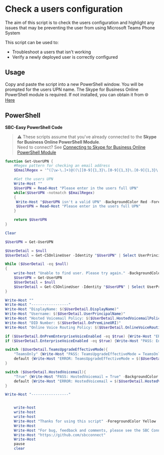 # Check a users configuration
The aim of this script is to check the users configuration and highlight any issues that may be preventing the user from using Microsoft Teams Phone System

This script can be used to:
- Troubleshoot a users that isn't working
- Verify a newly deployed user is correctly configured

## Usage
Copy and paste the script into a new PowerShell window. You will be prompted for the users UPN name.
The Skype for Business Online PowerShell module is required. If not installed, you can obtain it from 🌐 [Here](https://www.microsoft.com/en-us/download/details.aspx?id=39366)

## PowerShell
<i class="fas fa-keyboard"></i> **SBC-Easy PowerShell Code**
> ⚠ These scripts assume that you've already connected to the **Skype for Business Online PowerShell Module**.\
Need to connect? See [Connecting to Skype for Business Online PowerShell Module](connecting-to-sfbo-ps-module.md)

````PowerShell
function Get-UserUPN {
    #Regex pattern for checking an email address
    $EmailRegex = '^([\w-\.]+)@((\[[0-9]{1,3}\.[0-9]{1,3}\.[0-9]{1,3}\.)|(([\w-]+\.)+))([a-zA-Z]{2,4}|[0-9]{1,3})(\]?)$'

    #Get the users UPN
    Write-Host ""
    $UserUPN = Read-Host "Please enter in the users full UPN"
    while($UserUPN -notmatch $EmailRegex)
    {
     Write-Host "$UserUPN isn't a valid UPN" -BackgroundColor Red -ForegroundColor White
     $UserUPN = Read-Host "Please enter in the users full UPN"
    }

    return $UserUPN
}

Clear

$UserUPN = Get-UserUPN

$UserDetail = $null
$UserDetail = Get-CSOnlineUser -Identity "$UserUPN" | Select UserPrincipalName, EnterpriseVoiceEnabled, HostedVoiceMail, OnPremLineURI, OnPremEnterpriseVoiceEnabled, DisplayName, TeamsUpgradeEffectiveMode, HostedVoicemailPolicy, OnlineVoiceRoutingPolicy 

While ($UserDetail -eq $null)
{
    write-host "Unable to find user. Please try again." -BackgroundColor Red -ForegroundColor White
    $UserUPN = Get-UserUPN
    $UserDetail = $null
    $UserDetail = Get-CSOnlineUser -Identity "$UserUPN" | Select UserPrincipalName, EnterpriseVoiceEnabled, HostedVoiceMail, OnPremLineURI, OnPremEnterpriseVoiceEnabled, DisplayName, TeamsUpgradeEffectiveMode, HostedVoicemailPolicy, OnlineVoiceRoutingPolicy 
}

Write-Host ""
Write-Host "-----------------"
Write-Host "DisplayName: $($UserDetail.DisplayName)"
Write-Host "Username: $($UserDetail.UserPrincipalName)"
Write-Host "Hosted Voicemail Policy: $($UserDetail.HostedVoicemailPolicy)"
Write-Host "DID Number: $($UserDetail.OnPremLineURI)"
Write-Host "Online Voice Routing Policy: $($UserDetail.OnlineVoiceRoutingPolicy)"

if ($UserDetail.OnPremEnterpriseVoiceEnabled -eq $true) {Write-Host "ERROR: OnPremEnterpriseVoiceEnabled = TRUE - User must be migrated to an Online only User to use Teams" -BackgroundColor Red -ForegroundColor White} else {Write-Host "PASS: OnPremEnterpriseVoiceEnabled = FALSE" -BackgroundColor Green -ForegroundColor Black}
if ($UserDetail.EnterpriseVoiceEnabled -eq $true) {Write-Host "PASS: EnterpriseVoiceEnabled = TRUE" -BackgroundColor Green -ForegroundColor Black} else {Write-Host "ERROR: EnterpriseVoiceEnabled = FALSE - Run Set-CsUser with the '-EnterpriseVoiceEnabled $true' option to resolve" -BackgroundColor Red -ForegroundColor White}

switch ($UserDetail.TeamsUpgradeEffectiveMode){
	"TeamsOnly" {Write-Host "PASS: TeamsUpgradeEffectiveMode = TeamsOnly" -BackgroundColor Green -ForegroundColor Black}
	default {Write-Host "ERROR: TeamsUpgradeEffectiveMode = $($UserDetail.TeamsUpgradeEffectiveMode) - Users may be unable to receive calls from Call Queues and Auto Attendants. User must be in TeamsOnly mode" -BackgroundColor Red -ForegroundColor White}
}

switch ($UserDetail.HostedVoicemail){
	"True" {Write-Host "PASS: HostedVoicemail = True" -BackgroundColor Green -ForegroundColor Black}
	default {Write-Host "ERROR: HostedVoicemail = $($UserDetail.HostedVoicemail) - Users voicemail not hosted online. Run Set-CsUser with the '-HostedVoiceMail $true' option to resolve" -BackgroundColor Red -ForegroundColor White}
}

Write-Host "-----------------"


    write-host
    write-host
    write-host
    Write-Host "Thanks for using this script" -ForegroundColor Yellow
    Write-Host
    Write-Host "For bug, feedback and comments, please see the SBC Connect GitHub"
    Write-Host "https://github.com/sbcconnect"
    Write-Host
    pause
    clear
````
